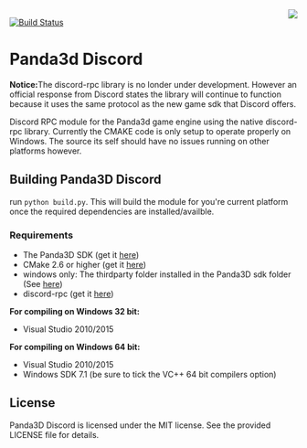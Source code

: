 <img src="https://avatars3.githubusercontent.com/u/1965106?s=200&v=4" align="right">

[![Build Status](https://travis-ci.com/NxtStudios/p3d-discord.svg?branch=master)](https://travis-ci.com/NxtStudios/p3d-discord)

Panda3d Discord
============

<b>Notice:</b>The discord-rpc library is no londer under development. However an official response from Discord states the library will continue to function because it uses the same protocol as the new game sdk that Discord offers.

Discord RPC module for the Panda3d game engine using the native discord-rpc library. Currently the CMAKE code is only setup to operate properly on Windows. The source its self should have no issues running on other platforms however.


## Building Panda3D Discord
run `python build.py`. This will build the module for you're current platform once the required dependencies are installed/availble.

### Requirements

- The Panda3D SDK (get it <a href="http://www.panda3d.org/download.php?sdk">here</a>)
- CMake 2.6 or higher (get it <a href="https://cmake.org/download/">here</a>)
- windows only: The thirdparty folder installed in the Panda3D sdk folder (See <a href="https://www.panda3d.org/forums/viewtopic.php?f=9&t=18775">here</a>)
- discord-rpc (get it <a href="https://github.com/discordapp/discord-rpc">here</a>)

**For compiling on Windows 32 bit:**

- Visual Studio 2010/2015

**For compiling on Windows 64 bit:**

- Visual Studio 2010/2015
- Windows SDK 7.1 (be sure to tick the VC++ 64 bit compilers option)

## License
Panda3D Discord is licensed under the MIT license. See the provided LICENSE file for details.

